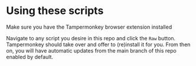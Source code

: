# Using these scripts

Make sure you have the Tampermonkey browser extension installed

Navigate to any script you desire in this repo and click the `Raw` button. Tampermonkey should take over and offer to (re)install it for you. From then on, you will have automatic updates from the main branch of this repo enabled by default.
